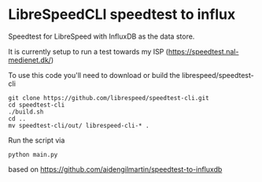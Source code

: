 # LibreSpeedCLI speedtest to influx

Speedtest for LibreSpeed with InfluxDB as the data store.

It is currently setup to run a test towards my ISP (https://speedtest.nal-medienet.dk/)

To use this code you'll need to download or build the librespeed/speedtest-cli

```shell script
git clone https://github.com/librespeed/speedtest-cli.git
cd speedtest-cli
./build.sh
cd ..
mv speedtest-cli/out/ librespeed-cli-* .
```

Run the script via

```shell script
python main.py
```

based on https://github.com/aidengilmartin/speedtest-to-influxdb